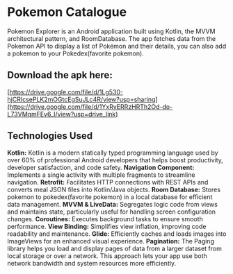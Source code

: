 # Pokemon Catalogue

Pokemon Explorer is an Android application built using Kotlin, the MVVM architectural pattern, and RoomDatabase. The app fetches data from the Pokemon API to display a list of Pokémon and their details,
you can also add a pokemon to your Pokedex(favorite pokemon).

## Download the apk here:
[https://drive.google.com/file/d/1Lg530-hjCRIcsePLK2mOGtcEgSuJLc4R/view?usp=sharing](https://drive.google.com/file/d/1YxRyERRzHRTh2Od-do-L73VMqmFEv6_l/view?usp=drive_link)

## Technologies Used
**Kotlin:** Kotlin is a modern statically typed programming language used by over 60% of professional Android developers that helps boost productivity, developer satisfaction, and code safety.
**Navigation Component:** Implements a single activity with multiple fragments to streamline navigation.
**Retrofit:** Facilitates HTTP connections with REST APIs and converts meal JSON files into Kotlin/Java objects.
**Room Database:** Stores pokemon to pokedex(favorite pokemon) in a local database for efficient data management.
**MVVM & LiveData:** Segregates logic code from views and maintains state, particularly useful for handling screen configuration changes.
**Coroutines:** Executes background tasks to ensure smooth performance.
**View Binding:** Simplifies view inflation, improving code readability and maintenance.
**Glide:** Efficiently caches and loads images into ImageViews for an enhanced visual experience.
**Pagination:** The Paging library helps you load and display pages of data from a larger dataset from local storage or over a network. This approach lets your app use both network bandwidth and system resources more efficiently.
